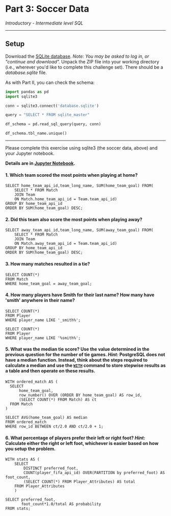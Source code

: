 # Part 3: Soccer Data

*Introductory - Intermediate level SQL*

---

## Setup

Download the [SQLite database](https://www.kaggle.com/hugomathien/soccer/download). *Note: You may be asked to log in, or "continue and download".* Unpack the ZIP file into your working directory (i.e., wherever you'd like to complete this challenge set). There should be a *database.sqlite* file.

As with Part II, you can check the schema:

```python
import pandas as pd
import sqlite3

conn = sqlite3.connect('database.sqlite')

query = "SELECT * FROM sqlite_master"

df_schema = pd.read_sql_query(query, conn)

df_schema.tbl_name.unique()
```

---

Please complete this exercise using sqlite3 (the soccer data, above) and your Jupyter notebook.
  
**Details are in [Jupyter Notebook](https://github.com/katiehuang1221/onl_ds5_project_3/blob/main/SQL%20practice%20(project_3_starter)/soccer.ipynb).**

#### 1. Which team scored the most points when playing at home?  
```
SELECT home_team_api_id,team_long_name, SUM(home_team_goal) FROM(
    SELECT * FROM Match
    JOIN Team
    ON Match.home_team_api_id = Team.team_api_id)
GROUP BY home_team_api_id
ORDER BY SUM(home_team_goal) DESC;
```

#### 2. Did this team also score the most points when playing away?
```
SELECT away_team_api_id,team_long_name, SUM(away_team_goal) FROM(
    SELECT * FROM Match
    JOIN Team
    ON Match.away_team_api_id = Team.team_api_id)
GROUP BY home_team_api_id
ORDER BY SUM(home_team_goal) DESC;
```

#### 3. How many matches resulted in a tie?
```
SELECT COUNT(*)
FROM Match
WHERE home_team_goal = away_team_goal;
```

#### 4. How many players have Smith for their last name? How many have 'smith' anywhere in their name?
```
SELECT COUNT(*)
FROM Player
WHERE player_name LIKE '_smith%';
```

```
SELECT COUNT(*)
FROM Player
WHERE player_name LIKE '%smith%';
```

#### 5. What was the median tie score? Use the value determined in the previous question for the number of tie games. *Hint:* PostgreSQL does not have a median function. Instead, think about the steps required to calculate a median and use the [`WITH`](https://www.postgresql.org/docs/8.4/static/queries-with.html) command to store stepwise results as a table and then operate on these results. 
```
WITH ordered_match AS (
  SELECT
      home_team_goal,
      row_number() OVER (ORDER BY home_team_goal) AS row_id,
      (SELECT COUNT(*) FROM Match) AS ct
  FROM Match
)

SELECT AVG(home_team_goal) AS median
FROM ordered_match
WHERE row_id BETWEEN ct/2.0 AND ct/2.0 + 1;
```

#### 6. What percentage of players prefer their left or right foot? *Hint:* Calculate either the right or left foot, whichever is easier based on how you setup the problem.
```
WITH stats AS (
    SELECT 
        DISTINCT preferred_foot,
        COUNT(player_fifa_api_id) OVER(PARTITION by preferred_foot) AS foot_count,
        (SELECT COUNT(*) FROM Player_Attributes) AS total
    FROM Player_Attributes
    )
    
SELECT preferred_foot,
       foot_count*1.0/total AS probability
FROM stats;
```
